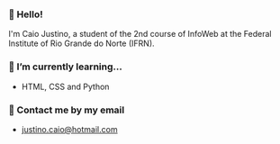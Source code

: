 ### 👋 Hello!
I'm Caio Justino, a student of the 2nd course of InfoWeb at the Federal Institute of Rio Grande do Norte (IFRN).

### 🌱 I’m currently learning...
- HTML, CSS and Python

### 💬 Contact me by my email
- justino.caio@hotmail.com
